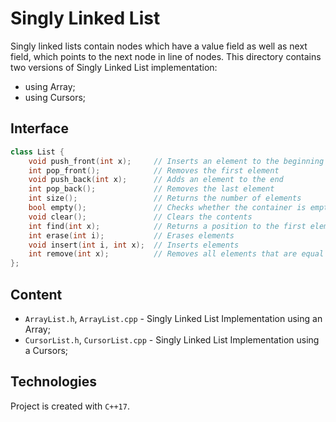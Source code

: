 # Singly Linked List
Singly linked lists contain nodes which have a value field as well as next 
field, which points to the next node in line of nodes. This directory contains 
two versions of Singly Linked List implementation:
* using Array;
* using Cursors;

## Interface
```cpp
class List {
    void push_front(int x);     // Inserts an element to the beginning
    int pop_front();            // Removes the first element
    void push_back(int x);      // Adds an element to the end
    int pop_back();             // Removes the last element
    int size();                 // Returns the number of elements
    bool empty();               // Checks whether the container is empty
    void clear();               // Clears the contents
    int find(int x);            // Returns a position to the first element that compares equal to x
    int erase(int i);           // Erases elements
    void insert(int i, int x);  // Inserts elements
    int remove(int x);          // Removes all elements that are equal to x
};
```

## Content
* ```ArrayList.h```,  ```ArrayList.cpp``` - Singly Linked List Implementation using an Array;
* ```CursorList.h```, ```CursorList.cpp``` - Singly Linked List Implementation using a Cursors;

## Technologies
Project is created with ```C++17```.
